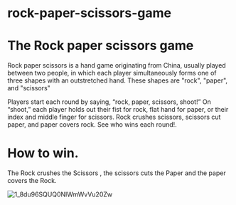 # rock-paper-scissors-game
# The Rock  paper scissors game

Rock paper scissors is a hand game originating from China, usually played between two people, in which each player simultaneously forms one of three shapes with an outstretched hand. These shapes are "rock", "paper", and "scissors"

Players start each round by saying, “rock, paper, scissors, shoot!” On “shoot,” each player holds out their fist for rock, flat hand for paper, or their index and middle finger for scissors. Rock crushes scissors, scissors cut paper, and paper covers rock. See who wins each round!.

# How to win.

The Rock crushes the Scissors , the scissors cuts the Paper and the paper covers the Rock.

![1_8du96SQUQ0NlWmWvVu20Zw](https://user-images.githubusercontent.com/108589210/187923649-32d65479-32c3-43c7-94c4-89783bcbc103.png)

